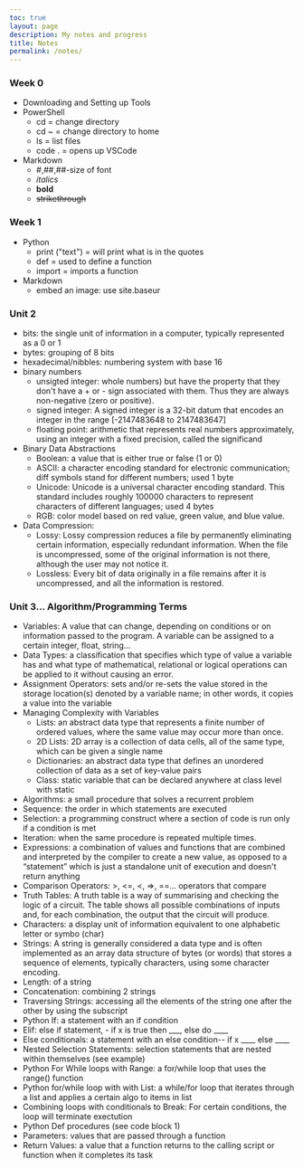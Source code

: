 ```yaml
---
toc: true
layout: page
description: My notes and progress
title: Notes
permalink: /notes/
---
```


### Week 0
- Downloading and Setting up Tools
- PowerShell
    - cd = change directory
    - cd ~ = change directory to home
    - ls = list files
    - code . = opens up VSCode
- Markdown
    - #,##,##-size of font
    - *italics*
    - **bold**
    - ~~strikethrough~~

### Week 1
- Python
    - print ("text") = will print what is in the quotes
    - def = used to define a function
    - import = imports a function
- Markdown
    - embed an image: use site.baseur 


### Unit 2 
- bits: the single unit of information in a computer, typically represented as a 0 or 1
- bytes: grouping of 8 bits
- hexadecimal/nibbles: numbering system with base 16
- binary numbers
    - unsigted integer: whole numbers) but have the property that they don't have a + or - sign associated with them. Thus they are always non-negative (zero or positive).
    - signed integer: A signed integer is a 32-bit datum that encodes an integer in the range [-2147483648 to 2147483647]
    - floating point: arithmetic that represents real numbers approximately, using an integer with a fixed precision, called the significand
- Binary Data Abstractions
    - Boolean: a value that is either true or false (1 or 0)
    - ASCII: a character encoding standard for electronic communication; diff symbols stand for different numbers; used 1 byte
    - Unicode: Unicode is a universal character encoding standard. This standard includes roughly 100000 characters to represent characters of different languages; used 4 bytes
    - RGB: color model based on red value, green value, and blue value.
- Data Compression: 
    - Lossy: Lossy compression reduces a file by permanently eliminating certain information, especially redundant information. When the file is uncompressed, some of the original information is not there, although the user may not notice it.
    - Lossless: Every bit of data originally in a file remains after it is uncompressed, and all the information is restored.


### Unit 3… Algorithm/Programming Terms
- Variables: A value that can change, depending on conditions or on information passed to the program. A variable can be assigned to a certain integer, float, string...
- Data Types: a classification that specifies which type of value a variable has and what type of mathematical, relational or logical operations can be applied to it without causing an error.
- Assignment Operators: sets and/or re-sets the value stored in the storage location(s) denoted by a variable name; in other words, it copies a value into the variable
- Managing Complexity with Variables
    - Lists: an abstract data type that represents a finite number of ordered values, where the same value may occur more than once.
    - 2D Lists: 2D array is a collection of data cells, all of the same type, which can be given a single name
    - Dictionaries: an abstract data type that defines an unordered collection of data as a set of key-value pairs 
    - Class: static variable that can be declared anywhere at class level with static
- Algorithms: a small procedure that solves a recurrent problem
- Sequence: the order in which statements are executed
- Selection: a programming construct where a section of code is run only if a condition is met
- Iteration: when the same procedure is repeated multiple times.
- Expressions: a combination of values and functions that are combined and interpreted by the compiler to create a new value, as opposed to a “statement” which is just a standalone unit of execution and doesn't return anything
- Comparison Operators: >, <=, <, =>, ==... operators that compare
- Truth Tables: A truth table is a way of summarising and checking the logic of a circuit. The table shows all possible combinations of inputs and, for each combination, the output that the circuit will produce.
- Characters: a display unit of information equivalent to one alphabetic letter or symbo (char)
- Strings: A string is generally considered a data type and is often implemented as an array data structure of bytes (or words) that stores a sequence of elements, typically characters, using some character encoding.
- Length: of a string
- Concatenation: combining 2 strings
- Traversing Strings: accessing all the elements of the string one after the other by using the subscript
- Python If: a statement with an if condition
- Elif: else if statement, - if x is true then ___, else do ____
- Else conditionals: a statement with an else condition-- if x ____ else ____
- Nested Selection Statements: selection statements that are nested within themselves (see example)
- Python For While loops with Range: a for/while loop that uses the range() function
- Python for/while loop with with List: a while/for loop that iterates through a list and applies a certain algo to items in list
- Combining loops with conditionals to Break: For certain conditions, the loop will terminate exectution
- Python Def procedures (see code block 1)
- Parameters: values that are passed through a function
- Return Values: a value that a function returns to the calling script or function when it completes its task